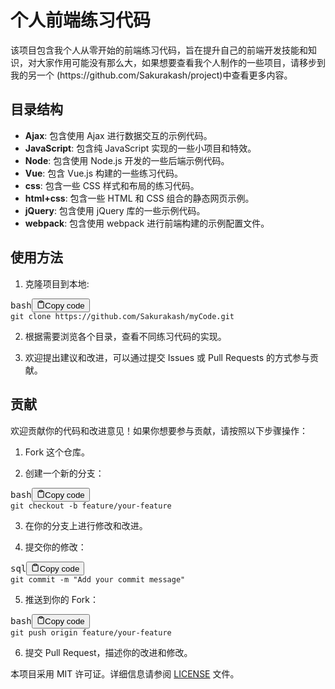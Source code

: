 <h1>个人前端练习代码</h1>
<p>该项目包含我个人从零开始的前端练习代码，旨在提升自己的前端开发技能和知识，对大家作用可能没有那么大，如果想要查看我个人制作的一些项目，请移步到我的另一个 (https://github.com/Sakurakash/project)中查看更多内容。
</p>
<h2>目录结构</h2>
<ul>
	<li><strong>Ajax</strong>: 包含使用 Ajax 进行数据交互的示例代码。</li>
	<li><strong>JavaScript</strong>: 包含纯 JavaScript 实现的一些小项目和特效。</li>
	<li><strong>Node</strong>: 包含使用 Node.js 开发的一些后端示例代码。</li>
	<li><strong>Vue</strong>: 包含 Vue.js 构建的一些练习代码。</li>
	<li><strong>css</strong>: 包含一些 CSS 样式和布局的练习代码。</li>
	<li><strong>html+css</strong>: 包含一些 HTML 和 CSS 组合的静态网页示例。</li>
	<li><strong>jQuery</strong>: 包含使用 jQuery 库的一些示例代码。</li>
	<li><strong>webpack</strong>: 包含使用 webpack 进行前端构建的示例配置文件。</li>
</ul>
<h2>使用方法</h2>
<ol>
	<li>克隆项目到本地:</li>
</ol>
<pre><div class="bg-black rounded-md mb-4"><div class="flex items-center relative text-gray-200 bg-gray-800 px-4 py-2 text-xs font-sans justify-between rounded-t-md"><span>bash</span><button class="flex ml-auto gap-2"><svg stroke="currentColor" fill="none" stroke-width="2" viewBox="0 0 24 24" stroke-linecap="round" stroke-linejoin="round" class="h-4 w-4" height="1em" width="1em" xmlns="http://www.w3.org/2000/svg"><path d="M16 4h2a2 2 0 0 1 2 2v14a2 2 0 0 1-2 2H6a2 2 0 0 1-2-2V6a2 2 0 0 1 2-2h2"></path><rect x="8" y="2" width="8" height="4" rx="1" ry="1"></rect></svg>Copy code</button></div><div class="p-4 overflow-y-auto"><code class="!whitespace-pre hljs language-bash">git <span class="hljs-built_in">clone</span> https://github.com/Sakurakash/myCode.git
</code></div></div></pre>
<ol start="2">
	<li><p>根据需要浏览各个目录，查看不同练习代码的实现。</p></li>
	<li><p>欢迎提出建议和改进，可以通过提交 Issues 或 Pull Requests 的方式参与贡献。</p></li>
</ol>
<h2>贡献</h2>
<p>欢迎贡献你的代码和改进意见！如果你想要参与贡献，请按照以下步骤操作：</p>
<ol>
	<li><p>Fork 这个仓库。</p></li>
	<li><p>创建一个新的分支：</p></li>
</ol>
<pre><div class="bg-black rounded-md mb-4"><div class="flex items-center relative text-gray-200 bg-gray-800 px-4 py-2 text-xs font-sans justify-between rounded-t-md"><span>bash</span><button class="flex ml-auto gap-2"><svg stroke="currentColor" fill="none" stroke-width="2" viewBox="0 0 24 24" stroke-linecap="round" stroke-linejoin="round" class="h-4 w-4" height="1em" width="1em" xmlns="http://www.w3.org/2000/svg"><path d="M16 4h2a2 2 0 0 1 2 2v14a2 2 0 0 1-2 2H6a2 2 0 0 1-2-2V6a2 2 0 0 1 2-2h2"></path><rect x="8" y="2" width="8" height="4" rx="1" ry="1"></rect></svg>Copy code</button></div><div class="p-4 overflow-y-auto"><code class="!whitespace-pre hljs language-bash">git checkout -b feature/your-feature
</code></div></div></pre>
<ol start="3">
	<li><p>在你的分支上进行修改和改进。</p></li>
	<li><p>提交你的修改：</p></li>
</ol>
<pre><div class="bg-black rounded-md mb-4"><div class="flex items-center relative text-gray-200 bg-gray-800 px-4 py-2 text-xs font-sans justify-between rounded-t-md"><span>sql</span><button class="flex ml-auto gap-2"><svg stroke="currentColor" fill="none" stroke-width="2" viewBox="0 0 24 24" stroke-linecap="round" stroke-linejoin="round" class="h-4 w-4" height="1em" width="1em" xmlns="http://www.w3.org/2000/svg"><path d="M16 4h2a2 2 0 0 1 2 2v14a2 2 0 0 1-2 2H6a2 2 0 0 1-2-2V6a2 2 0 0 1 2-2h2"></path><rect x="8" y="2" width="8" height="4" rx="1" ry="1"></rect></svg>Copy code</button></div><div class="p-4 overflow-y-auto"><code class="!whitespace-pre hljs language-sql">git <span class="hljs-keyword">commit</span> <span class="hljs-operator">-</span>m "Add your commit message"
</code></div></div></pre>
<ol start="5">
	<li>推送到你的 Fork：</li>
</ol>
<pre><div class="bg-black rounded-md mb-4"><div class="flex items-center relative text-gray-200 bg-gray-800 px-4 py-2 text-xs font-sans justify-between rounded-t-md"><span>bash</span><button class="flex ml-auto gap-2"><svg stroke="currentColor" fill="none" stroke-width="2" viewBox="0 0 24 24" stroke-linecap="round" stroke-linejoin="round" class="h-4 w-4" height="1em" width="1em" xmlns="http://www.w3.org/2000/svg"><path d="M16 4h2a2 2 0 0 1 2 2v14a2 2 0 0 1-2 2H6a2 2 0 0 1-2-2V6a2 2 0 0 1 2-2h2"></path><rect x="8" y="2" width="8" height="4" rx="1" ry="1"></rect></svg>Copy code</button></div><div class="p-4 overflow-y-auto"><code class="!whitespace-pre hljs language-bash">git push origin feature/your-feature
</code></div></div></pre>
<ol start="6">
	<li>提交 Pull Request，描述你的改进和修改。</li>
</ol>
<p>本项目采用 MIT 许可证。详细信息请参阅 <a href="LICENSE" target="_new">LICENSE</a> 文件。</p>
</body>
</html>
